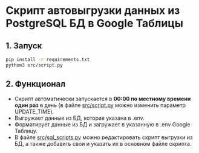 # Скрипт автовыгрузки данных из PostgreSQL БД в Google Таблицы
## 1. Запуск
```bash
pip install -r requirements.txt
python3 src/script.py
```
## 2. Функционал
- Скрипт автоматически запускается в **00:00 по местному времени один раз** в день (в файле [src/script.py](src/script.py) можно изменить параметр UPDATE_TIME).
- Выгружает данные из БД, которая указана в .env.
- Форматирует данные из БД и загружает в указанную в .env Google Таблицу.
- В файле [src/sql_scripts.py](src/sql_scripts.py) можно редактировать скрипт выгрузки из БД, а также добавить свои и указать их в основном файле скрипта.
